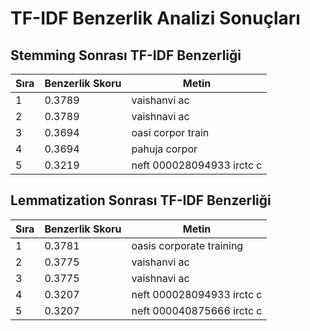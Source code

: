 # TF-IDF Benzerlik Analizi Sonuçları

## Stemming Sonrası TF-IDF Benzerliği

| Sıra | Benzerlik Skoru | Metin |
|------|-----------------|-------|
| 1 | 0.3789 | vaishanvi ac |
| 2 | 0.3789 | vaishnavi ac |
| 3 | 0.3694 | oasi corpor train |
| 4 | 0.3694 | pahuja corpor |
| 5 | 0.3219 | neft 000028094933 irctc c |

## Lemmatization Sonrası TF-IDF Benzerliği

| Sıra | Benzerlik Skoru | Metin |
|------|-----------------|-------|
| 1 | 0.3781 | oasis corporate training |
| 2 | 0.3775 | vaishanvi ac |
| 3 | 0.3775 | vaishnavi ac |
| 4 | 0.3207 | neft 000028094933 irctc c |
| 5 | 0.3207 | neft 000040875666 irctc c |
